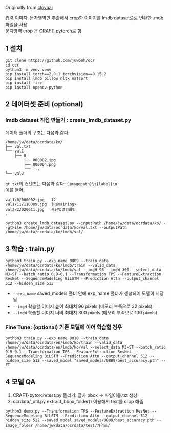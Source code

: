 Originally from [clovaai](https://github.com/clovaai/deep-text-recognition-benchmark)

입력 이미지: 문자영역만 추출해서 crop한 이미지를 lmdb dataset으로 변환한 .mdb 파일을 사용.   
문자영역 crop 은 [CRAFT-pytorch](https://github.com/clovaai/CRAFT-pytorch)로 함

## 1 설치
```
git clone https://github.com/juwonh/ocr
cd ocr
python3 -m venv venv
pip install torch==2.0.1 torchvision==0.15.2 
pip install lmdb pillow nltk natsort
pip install fire
pip install opencv-python
```
## 2 데이터셋 준비 (optional)
### lmdb dataset 직접 만들기 : create_lmdb_dataset.py

데이터 폴더의 구조는 다음과 같다.
```
/home/jw/data/ocrdata/ko/
├── val.txt
└── val1
    ├── 0
        ├── 000002.jpg
        ├── 000004.png
        └── ...
└── val2
```
`gt.txt`의 컨텐츠는 다음과 같다: `{imagepath}\t{label}\n` <br>
예를 들어,
```
val1/0/000002.jpg   12
val1/11/110009.jpg  (Remaining>
val2/2/020011.jpg   춤닫업멸빙콥빙
...
```
```
python3 create_lmdb_dataset.py --inputPath /home/jw/data/ocrdata/ko/ --gtFile /home/jw/data/ocrdata/ko/val.txt --outputPath /home/jw/data/ocrdata/ko/lmdb/val/
```
## 3 학습 : train.py  

```
python3 train.py --exp_name 0809 --train_data /home/jw/data/ocrdata/ko/lmdb/train --valid_data /home/jw/data/ocrdata/ko/lmdb/val --imgH 96 --imgW 300 --select_data MJ-ST --batch_ratio 0.9-0.1 --Transformation TPS --FeatureExtraction ResNet --SequenceModeling BiLSTM --Prediction Attn --output_channel 512 --hidden_size 512 
```
* `--exp_name` saved_models 폴더 안에 exp_name 폴더가 생성되어 모델이 저장됨
* `--imgH` 학습할 이미지 높이 최대치 96 pixels (메모리 부족으로 32 pixels)
* `--imgW` 학습할 이미지 너비 최대치 300 pixels (메모리 부족으로 100 pixels)

### Fine Tune: (optional) 기존 모델에 이어 학습할 경우
```
python3 train.py --exp_name 0810 --train_data /home/jw/data/ocrdata/en/lmdb/ko/train --valid_data /home/jw/data/ocrdata/en/lmdb/ko/val --select_data MJ-ST --batch_ratio 0.9-0.1 --Transformation TPS --FeatureExtraction ResNet --SequenceModeling BiLSTM --Prediction Attn --output_channel 512 --hidden_size 512 --saved_model "saved_models/0809/best_accuracy.pth" --FT 
```

## 4 모델 QA
1. CRAFT-pytorch/test.py 돌리기: 
글자 bbox => 파일이름.txt 생성 
2. ocrdata/_util.py extract_bbox_folder() 이용해서 text를 crop 해줌

```
python3 demo.py --Transformation TPS --FeatureExtraction ResNet --SequenceModeling BiLSTM --Prediction Attn --output_channel 512 --hidden_size 512 --saved_model saved_models/0809/best_accuracy.pth --image_folder /home/jw/data/ocrdata/test/가격표/ 
```
